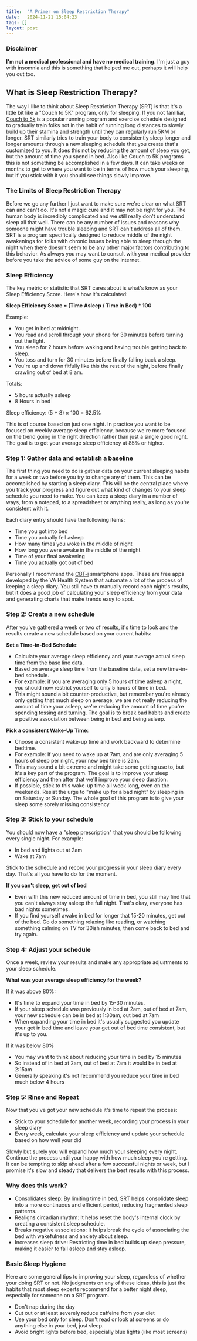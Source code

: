 ```yaml
---
title:  "A Primer on Sleep Restriction Therapy"
date:   2024-11-21 15:04:23
tags: []
layout: post
---
```

### Disclaimer

**I'm not a medical professional and have no medical training.** I'm just a guy with insomnia and this is something that helped me out, perhaps it will help you out too.
## What is Sleep Restriction Therapy?

The way I like to think about Sleep Restriction Therapy (SRT) is that it's a little bit like a "Couch to 5K" program, only for sleeping. If you not familiar, [Couch to 5k](https://c25k.com/) is a popular running program and exercise schedule designed to gradually train folks not in the habit of running long distances to slowly build up their stamina and strength until they can regularly run 5KM or longer. SRT similarly tries to train your body to consistently sleep longer and longer amounts through a new sleeping schedule that you create that's customized to you. It does this not by reducing the amount of sleep you get, but the amount of time you spend in bed. Also like Couch to 5K programs this is not something be accomplished in a few days. It can take weeks or months to get to where you want to be in terms of how much your sleeping, but if you stick with it you should see things slowly improve.

### The Limits of Sleep Restriction Therapy

Before we go any further I just want to make sure we're clear on what SRT can and can't do. It's not a magic cure and it may not be right for you. The human body is incredibly complicated and we still really don't understand sleep all that well. There can be any number of issues and reasons why someone might have trouble sleeping and SRT can't address all of them. SRT is a program specifically designed to reduce middle of the night awakenings for folks with chronic issues being able to sleep through the night when there doesn't seem to be any other major factors contributing to this behavior. As always you may want to consult with your medical provider before you take the advice of some guy on the internet.

### Sleep Efficiency

The key metric or statistic that SRT cares about is what's know as your Sleep Efficiency Score. Here's how it's calculated:

**Sleep Efficiency Score = (Time Asleep / Time in Bed) * 100**

Example: 
- You get in bed at midnight.
- You read and scroll through your phone for 30 minutes before turning out the light.
- You sleep for 2 hours before waking and having trouble getting back to sleep. 
- You toss and turn for 30 minutes before finally falling back a sleep.
- You're up and down fitfully like this the rest of the night, before finally crawling out of bed at 8 am.

Totals:
- 5 hours actually asleep
- 8 Hours in bed

Sleep efficiency: (5 ÷ 8) × 100 = 62.5%

This is of course based on just one night. In practice you want to be focused on weekly average sleep efficiency, because we're more focused on the trend going in the right direction rather than just a single good night. The goal is to get your average sleep efficiency at 85% or higher.

### Step 1: Gather data and establish a baseline

The first thing you need to do is gather data on your current sleeping habits for a week or two before you try to change any of them. This can be accomplished by starting a sleep diary. This will be the central place where you track your progress and figure out what kind of changes to your sleep schedule you need to make. You can keep a sleep diary in a number of ways, from a notepad, to a spreadsheet or anything really, as long as you're consistent with it.  

Each diary entry should have the following items:
- Time you got into bed
- Time you actually fell asleep
- How many times you woke in the middle of night
- How long you were awake in the middle of the night
- Time of your final awakening
- Time you actually got out of bed


Personally I recommend the [CBT-i](https://mobile.va.gov/app/cbt-i-coach) smartphone apps. These are free apps developed by the VA Health System that automate a lot of the process of keeping a sleep diary. You still have to manually record each night's results, but it does a good job of calculating your sleep efficiency from your data and generating charts that make trends easy to spot.

### Step 2: Create a new schedule 

After you've gathered a week or two of results, it's time to  look and the results create a new schedule based on your current habits: 

**Set a Time-in-Bed Schedule**:
- Calculate your average sleep efficiency and your average actual sleep time from the base line data.
- Based on average sleep time from the baseline data, set a new time-in-bed schedule.
- For example: if you are averaging only 5 hours of time asleep a night, you should now restrict yourself to only 5 hours of time in bed. 
- This might sound a bit counter-productive, but remember you're already only getting that much sleep on average, we are not really reducing the amount of time your asleep, we're reducing the amount of time you're spending tossing and turning. The goal is to break bad habits and create a positive association between being in bed and being asleep. 

**Pick a consistent Wake-Up Time**:
- Choose a consistent wake-up time and work backward to determine bedtime.
- For example: If you need to wake up at 7am, and are only averaging 5 hours of sleep per night, your new bed time is 2am.
- This may sound a bit extreme and might take some getting use to, but it's a key part of the program. The goal is to improve your sleep efficiency and then after that we'll improve your sleep duration.
- If possible, stick to this wake-up time all week long, even on the weekends.  Resist the urge to "make up for a bad night" by sleeping in on Saturday or Sunday. The whole goal of this program is to give your sleep some sorely missing consistency

### Step 3: Stick to your schedule

You should now have a "sleep prescription" that you should be following every single night. For example:
- In bed and lights out at 2am
- Wake at 7am

Stick to the schedule and record your progress in your sleep diary every day. That's all you have to do for the moment.

**If you can't sleep, get out of bed**
- Even with this new reduced amount of time in bed, you still may find that you can't always stay asleep the full night. That's okay, everyone has bad nights sometimes. 
- If you find yourself awake in bed for longer that 15-20 minutes, get out of the bed. Go do something relaxing like reading, or watching something calming on TV for 30ish minutes, then come back to bed and try again.

### Step 4: Adjust your schedule

Once a week, review your results and make any appropriate adjustments to your sleep schedule. 

**What was your average sleep efficiency for the week?**

If it was above 80%: 
- It's time to expand your time in bed by 15-30 minutes.
- If your sleep schedule was previously in bed at 2am, out of bed at 7am, your new schedule can be in bed at 1:30am, out bed at 7am
- When expanding your time in bed it's usually suggested you update your get in bed time and leave your get out of bed time consistent, but it's up to you.


If it was below 80%
- You may want to think about reducing your time in bed by 15 minutes
- So instead of in bed at 2am, out of bed at 7am it would be in bed at 2:15am
- Generally speaking it's not recommend you reduce your time in bed much below 4 hours

### Step 5: Rinse and Repeat

Now that you've got your new schedule it's time to repeat the process:
- Stick to your schedule for another week, recording your process in your sleep diary
- Every week, calculate your sleep efficiency and update your schedule based on how well your did

Slowly but surely you will expand how much your sleeping every night. Continue the process until your happy with how much sleep you're getting. It can be tempting to skip ahead after a few successful nights or week, but I promise it's slow and steady that delivers the best results with this process.


### Why does this work?
- Consolidates sleep: By limiting time in bed, SRT helps consolidate sleep into a more continuous and efficient period, reducing fragmented sleep patterns.
- Realigns circadian rhythm: It helps reset the body's internal clock by creating a consistent sleep schedule.
- Breaks negative associations: It helps break the cycle of associating the bed with wakefulness and anxiety about sleep.
- Increases sleep drive: Restricting time in bed builds up sleep pressure, making it easier to fall asleep and stay asleep.

### Basic Sleep Hygiene
Here are some general tips to improving your sleep, regardless of whether your doing SRT or not. No judgments on any of these ideas, this is just the habits that most sleep experts recommend for a better night sleep, especially for someone on a SRT program.
- Don't nap during the day
- Cut out or at least severely reduce caffeine from your diet
- Use your bed only for sleep. Don't read or look at screens or do anything else in your bed, just sleep.
- Avoid bright lights before bed, especially blue lights (like most screens)
